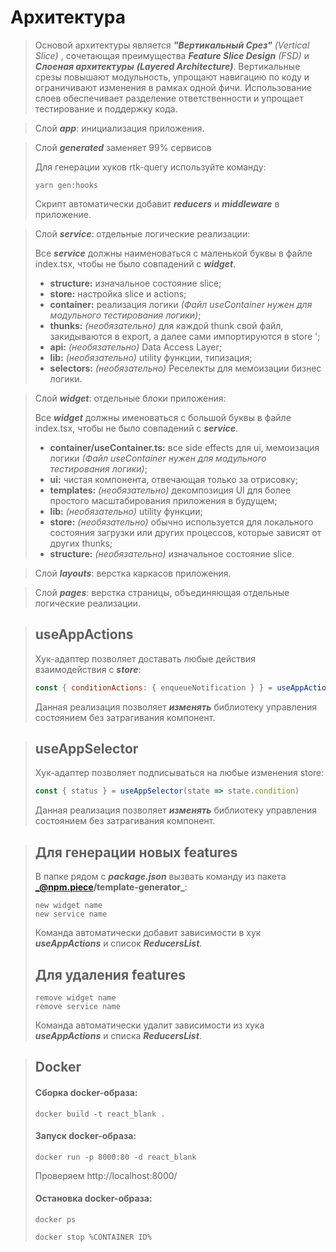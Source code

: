 # Архитектура

> Основой архитектуры является **_"Вертикальный Срез"_** _(Vertical Slice)_ , сочетающая преимущества _**Feature Slice Design**_ _(FSD)_ и _**Слоеная архитектуры**_ _**(Layered Architecture)**_. Вертикальные срезы повышают модульность, упрощают навигацию по коду и ограничивают изменения в рамках одной фичи. Использование слоев обеспечивает разделение ответственности и упрощает тестирование и поддержку кода.

> Слой **_app_**: инициализация приложения.

> Слой **_generated_** заменяет 99% сервисов
>
> Для генерации хуков rtk-query используйте команду:
> ```
> yarn gen:hooks
> ```
> Скрипт автоматически добавит **_reducers_** и **_middleware_** в приложение.

> Слой **_service_**: отдельные логические реализации:
>
> Все **_service_** должны наименоваться с маленькой буквы в файле index.tsx, чтобы не было совпадений с _**widget**_.
> + **structure:** изначальное состояние slice;
> + **store:** настройка slice и actions;
> + **container:** реализация логики _(Файл useContainer нужен для модульного тестирования логики)_; 
> + **thunks:** _(необязательно)_  для каждой thunk свой файл, закидываются в export, а далее сами импортируются в store ';
> + **api:** _(необязательно)_  Data Access Layer;
> + **lib:** _(необязательно)_  utility функции, типизация;
> + **selectors:** _(необязательно)_  Реселекты для мемоизации бизнес логики.

> Слой **_widget_**: отдельные блоки приложения:
>
> Все **_widget_** должны именоваться с большой буквы в файле index.tsx, чтобы не было совпадений с **_service_**.
> + **container/useContainer.ts:** все side effects для ui, мемоизация логики _(Файл useContainer нужен для модульного тестирования логики)_;
> + **ui:** чистая компонента, отвечающая только за отрисовку;
> + **templates:** _(необязательно)_  декомпозиция UI для более простого масштабирования приложения в будущем;
> + **lib:** _(необязательно)_  utility функции;
> + **store:** _(необязательно)_  обычно используется для локального состояния загрузки или других процессов, которые зависят от других thunks;
> + **structure:** _(необязательно)_ изначальное состояние slice.


> Слой **_layouts_**: верстка каркасов приложения.

> Слой **_pages_**: верстка страницы, объединяющая отдельные логические реализации.

> ## useAppActions
> Хук-адаптер позволяет доставать любые действия взаимодействия с **_store_**:
> ```javascript
> const { conditionActions: { enqueueNotification } } = useAppActions()
> ``` 
> Данная реализация позволяет **_изменять_** библиотеку управления состоянием без затрагивания компонент.

> ## useAppSelector
> Хук-адаптер позволяет подписываться на любые изменения store:
> ```javascript
> const { status } = useAppSelector(state => state.condition)
> ``` 
> Данная реализация позволяет **_изменять_** библиотеку управления состоянием без затрагивания компонент.


> ## Для генерации новых features
>
> В папке рядом с **_package.json_** вызвать команду из пакета **_@npm.piece/template-generator_**:
> ```
> new widget name
> new service name
> ```
> Команда автоматически добавит зависимости в хук _**useAppActions**_ и список **_ReducersList_**.
> ## Для удаления features
> ```
> remove widget name
> remove service name
> ```
> Команда автоматически удалит зависимости из хука _**useAppActions**_ и списка **_ReducersList_**.


> ## Docker
> #### Сборка docker-образа:
> ```
> docker build -t react_blank .
> ```
> #### Запуск docker-образа:
> ```
> docker run -p 8000:80 -d react_blank
> ```
> Проверяем http://localhost:8000/
> #### Остановка docker-образа:
> ```
> docker ps
> ```
> ```
> docker stop %CONTAINER ID% 
> ```
